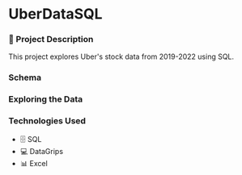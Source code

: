 # UberDataSQL
### 🌱 Project Description 
This project explores Uber's stock data from 2019-2022 using SQL. 

### Schema

### Exploring the Data

### Technologies Used 
- 🗄️ SQL
- 💻 DataGrips
- 📊 Excel
